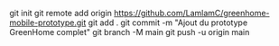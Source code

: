git init
git remote add origin https://github.com/LamlamC/greenhome-mobile-prototype.git
git add .
git commit -m "Ajout du prototype GreenHome complet"
git branch -M main
git push -u origin main
